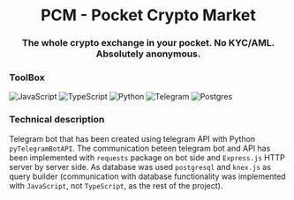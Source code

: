 <h1 align="center">
    PCM - Pocket Crypto Market
</h1>

<h3 align="center">
    The whole crypto exchange in your pocket. No KYC/AML. Absolutely anonymous.
</h3>

### ToolBox
![JavaScript](https://img.shields.io/badge/javascript-%23323330.svg?style=for-the-badge&logo=javascript&logoColor=%23F7DF1E)
![TypeScript](https://img.shields.io/badge/typescript-%23007ACC.svg?style=for-the-badge&logo=typescript&logoColor=white)
![Python](https://img.shields.io/badge/python-3670A0?style=for-the-badge&logo=python&logoColor=ffdd54)
![Telegram](https://img.shields.io/badge/Telegram-2CA5E0?style=for-the-badge&logo=telegram&logoColor=white)
![Postgres](https://img.shields.io/badge/postgres-%23316192.svg?style=for-the-badge&logo=postgresql&logoColor=white)

### Technical description

Telegram bot that has been created using telegram API with Python `pyTelegramBotAPI`. The communication beteen telegram bot and API has been implemented with `requests` package on bot side and `Express.js` HTTP server by server side. As database was used `postgresql` and `knex.js` as query builder (communication with database functionality was implemented with `JavaScript`, not `TypeScript`, as the rest of the project). 

